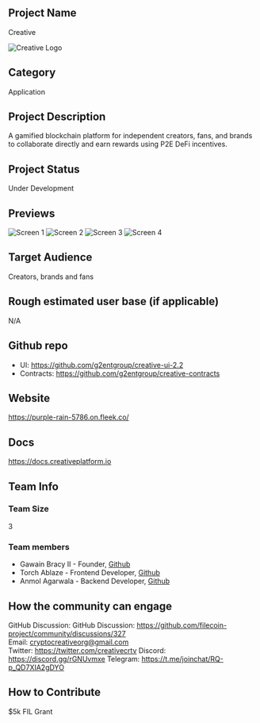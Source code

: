 
## Project Name <!-- Add your project name here"-->
Creative
<!-- Add you project logo here if available-->
![Creative Logo](https://avatars.githubusercontent.com/u/76276990?s=400&u=5f00ea3b39eb69256005d0c293ffbdcc4de69cc4&v=4)

## Category 
<!--developer tooling, application, wallet, infrastructure, etc-->
Application

## Project Description
<!--Describe your project in a few sentences. -->
A gamified blockchain platform for independent creators, fans, and brands to collaborate directly and earn rewards using P2E DeFi incentives.

## Project Status
<!--brainstorming, fundraising, under development, beta, shipped, etc-->
Under Development

## Previews
<!--Add some screenshots to give a preview of your product-->
![Screen 1](https://ethglobal.s3.amazonaws.com/recGqgbOvxitddM7S/Screenshot_2021-05-09_185441.png)
![Screen 2](https://ethglobal.s3.amazonaws.com/recByT6vUC0255XQk/Screenshot_2021-07-05_143434.png)
![Screen 3](https://ethglobal.s3.amazonaws.com/recByT6vUC0255XQk/Screenshot_2021-07-05_143548.png)
![Screen 4](https://ethglobal.s3.amazonaws.com/recByT6vUC0255XQk/Screenshot_2021-07-05_143510.png)

## Target Audience
<!--Describe who will be your project's users-->
Creators, brands and fans

## Rough estimated user base (if applicable)
<!--How many users do you have right now?-->
N/A

## Github repo
<!--Attach a link to your GitHub repo if it's OSS-->
+ UI: https://github.com/g2entgroup/creative-ui-2.2
+ Contracts: https://github.com/g2entgroup/creative-contracts

## Website
<!--Link your website if available-->
https://purple-rain-5786.on.fleek.co/

## Docs
<!--Including a link to your project docs!-->
https://docs.creativeplatform.io

## Team Info
<!-- Introduce your amazing team - how many team members are working on this project and who are they?-->
### Team Size
3

### Team members  
+ Gawain Bracy II - Founder, [Github](https://github.com/gawainb)
+ Torch Ablaze - Frontend Developer, [Github](https://github.com/Rashmi-278)
+ Anmol Agarwala - Backend Developer, [Github](https://github.com/sylar217)

## How the community can engage
GitHub Discussion: GitHub Discussion: https://github.com/filecoin-project/community/discussions/327   
Email: cryptocreativeorg@gmail.com   
Twitter:  https://twitter.com/creativecrtv
Discord:  https://discord.gg/rGNUvmxe
Telegram:  https://t.me/joinchat/RQ-p_QD7XIA2gDYO  

## How to Contribute
<!--How can the community contribute to your project?--> 
$5k FIL Grant 
